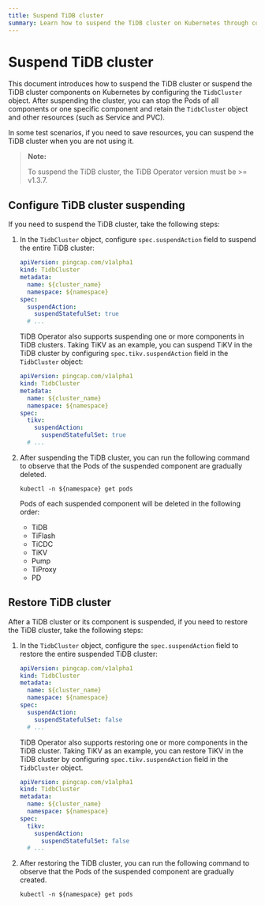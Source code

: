 ```yaml
---
title: Suspend TiDB cluster
summary: Learn how to suspend the TiDB cluster on Kubernetes through configuration.
---
```


# Suspend TiDB cluster

This document introduces how to suspend the TiDB cluster or suspend the TiDB cluster components on Kubernetes by configuring the `TidbCluster` object. After suspending the cluster, you can stop the Pods of all components or one specific component and retain the `TidbCluster` object and other resources (such as Service and PVC).

In some test scenarios, if you need to save resources, you can suspend the TiDB cluster when you are not using it.

> **Note:**
>
> To suspend the TiDB cluster, the TiDB Operator version must be >= v1.3.7.

## Configure TiDB cluster suspending

If you need to suspend the TiDB cluster, take the following steps:

1. In the `TidbCluster` object, configure `spec.suspendAction` field to suspend the entire TiDB cluster:

    ```yaml
    apiVersion: pingcap.com/v1alpha1
    kind: TidbCluster
    metadata:
      name: ${cluster_name}
      namespace: ${namespace}
    spec:
      suspendAction:
        suspendStatefulSet: true
      # ...
    ```

    TiDB Operator also supports suspending one or more components in TiDB clusters. Taking TiKV as an example, you can suspend TiKV in the TiDB cluster by configuring `spec.tikv.suspendAction` field in the `TidbCluster` object:

    ```yaml
    apiVersion: pingcap.com/v1alpha1
    kind: TidbCluster
    metadata:
      name: ${cluster_name}
      namespace: ${namespace}
    spec:
      tikv:
        suspendAction:
          suspendStatefulSet: true
      # ...
    ```

2. After suspending the TiDB cluster, you can run the following command to observe that the Pods of the suspended component are gradually deleted.

    ```shell
    kubectl -n ${namespace} get pods
    ```

    Pods of each suspended component will be deleted in the following order:

    * TiDB
    * TiFlash
    * TiCDC
    * TiKV
    * Pump
    * TiProxy
    * PD

## Restore TiDB cluster

After a TiDB cluster or its component is suspended, if you need to restore the TiDB cluster, take the following steps:

1. In the `TidbCluster` object, configure the `spec.suspendAction` field to restore the entire suspended TiDB cluster:

    ```yaml
    apiVersion: pingcap.com/v1alpha1
    kind: TidbCluster
    metadata:
      name: ${cluster_name}
      namespace: ${namespace}
    spec:
      suspendAction:
        suspendStatefulSet: false
      # ...
    ```

    TiDB Operator also supports restoring one or more components in the TiDB cluster. Taking TiKV as an example, you can restore TiKV in the TiDB cluster by configuring `spec.tikv.suspendAction` field in the `TidbCluster` object.

    ```yaml
    apiVersion: pingcap.com/v1alpha1
    kind: TidbCluster
    metadata:
      name: ${cluster_name}
      namespace: ${namespace}
    spec:
      tikv:
        suspendAction:
          suspendStatefulSet: false
      # ...
    ```

2. After restoring the TiDB cluster, you can run the following command to observe that the Pods of the suspended component are gradually created.

    ```shell
    kubectl -n ${namespace} get pods
    ```
